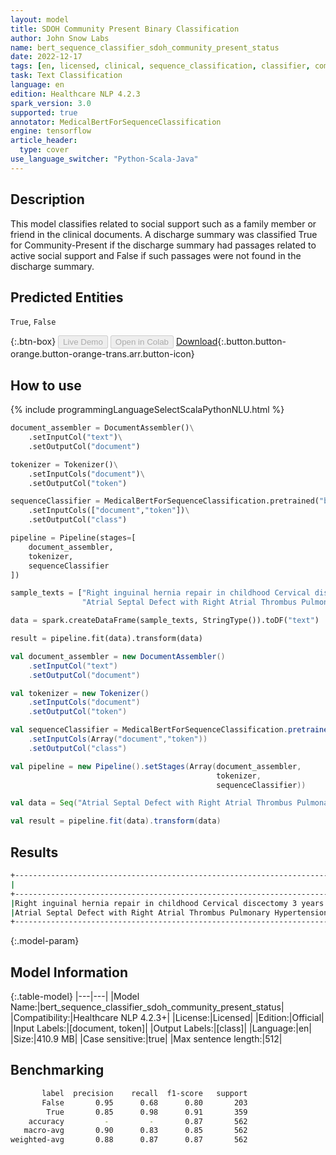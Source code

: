 ```yaml
---
layout: model
title: SDOH Community Present Binary Classification
author: John Snow Labs
name: bert_sequence_classifier_sdoh_community_present_status
date: 2022-12-17
tags: [en, licensed, clinical, sequence_classification, classifier, community_present, sdoh]
task: Text Classification
language: en
edition: Healthcare NLP 4.2.3
spark_version: 3.0
supported: true
annotator: MedicalBertForSequenceClassification
engine: tensorflow
article_header:
  type: cover
use_language_switcher: "Python-Scala-Java"
---
```


## Description

This model classifies related to social support such as a family member or friend in the clinical documents. A discharge summary was classified True for Community-Present if the discharge summary had passages related to active social support and False if such passages were not found in the discharge summary.

## Predicted Entities

`True`, `False`

{:.btn-box}
<button class="button button-orange" disabled>Live Demo</button>
<button class="button button-orange" disabled>Open in Colab</button>
[Download](https://s3.amazonaws.com/auxdata.johnsnowlabs.com/clinical/models/bert_sequence_classifier_sdoh_community_present_status_en_4.2.3_3.0_1671267729370.zip){:.button.button-orange.button-orange-trans.arr.button-icon}

## How to use



<div class="tabs-box" markdown="1">
{% include programmingLanguageSelectScalaPythonNLU.html %}

```python
document_assembler = DocumentAssembler()\
    .setInputCol("text")\
    .setOutputCol("document")

tokenizer = Tokenizer()\
    .setInputCols("document")\
    .setOutputCol("token")

sequenceClassifier = MedicalBertForSequenceClassification.pretrained("bert_sequence_classifier_sdoh_community_present_status", "en", "clinical/models")\
    .setInputCols(["document","token"])\
    .setOutputCol("class")

pipeline = Pipeline(stages=[
    document_assembler, 
    tokenizer,
    sequenceClassifier    
])

sample_texts = ["Right inguinal hernia repair in childhood Cervical discectomy 3 years ago Umbilical hernia repair 2137. Retired schoolteacher, now substitutes. Lives with wife in location 1439. Has a 27 yo son and a 25 yo daughter. Name (NI) past or present smoking hx, no EtOH.",
                "Atrial Septal Defect with Right Atrial Thrombus Pulmonary Hypertension Obesity, Obstructive Sleep Apnea. Denies tobacco and ETOH. Works as cafeteria worker."]

data = spark.createDataFrame(sample_texts, StringType()).toDF("text")

result = pipeline.fit(data).transform(data)
```
```scala
val document_assembler = new DocumentAssembler() 
    .setInputCol("text") 
    .setOutputCol("document")

val tokenizer = new Tokenizer()
    .setInputCols("document")
    .setOutputCol("token")

val sequenceClassifier = MedicalBertForSequenceClassification.pretrained("bert_sequence_classifier_sdoh_community_present_status", "en", "clinical/models")
    .setInputCols(Array("document","token"))
    .setOutputCol("class")

val pipeline = new Pipeline().setStages(Array(document_assembler, 
                                              tokenizer, 
                                              sequenceClassifier))

val data = Seq("Atrial Septal Defect with Right Atrial Thrombus Pulmonary Hypertension Obesity, Obstructive Sleep Apnea. Denies tobacco and ETOH. Works as cafeteria worker.")

val result = pipeline.fit(data).transform(data)
```
</div>

## Results

```bash
+----------------------------------------------------------------------------------------------------+-------+
|                                                                                                text| result|
+----------------------------------------------------------------------------------------------------+-------+
|Right inguinal hernia repair in childhood Cervical discectomy 3 years ago Umbilical hernia repair...| [True]|
|Atrial Septal Defect with Right Atrial Thrombus Pulmonary Hypertension Obesity, Obstructive Sleep...|[False]|
+----------------------------------------------------------------------------------------------------+-------+
```

{:.model-param}
## Model Information

{:.table-model}
|---|---|
|Model Name:|bert_sequence_classifier_sdoh_community_present_status|
|Compatibility:|Healthcare NLP 4.2.3+|
|License:|Licensed|
|Edition:|Official|
|Input Labels:|[document, token]|
|Output Labels:|[class]|
|Language:|en|
|Size:|410.9 MB|
|Case sensitive:|true|
|Max sentence length:|512|

## Benchmarking

```bash
       label  precision    recall  f1-score   support
       False       0.95      0.68      0.80       203
        True       0.85      0.98      0.91       359
    accuracy         -         -       0.87       562
   macro-avg       0.90      0.83      0.85       562
weighted-avg       0.88      0.87      0.87       562
```
